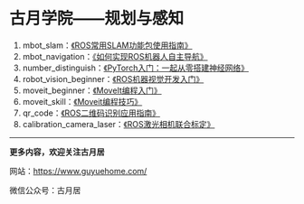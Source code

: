 # 古月学院——规划与感知

1. mbot_slam：[《ROS常用SLAM功能包使用指南》](https://class.guyuehome.com/detail/p_5ed700a841cc8_UpE7PGXW/6) 
2. mbot_navigation：[《如何实现ROS机器人自主导航》](https://class.guyuehome.com/detail/p_5ee871cc4674f_R75Aafau/6) 
3. number_distinguish：[《PyTorch入门：一起从零搭建神经网络》](https://class.guyuehome.com/detail/p_5fbb2fd9e4b0231ba88829d0/6) 
4. robot_vision_beginner：[《ROS机器视觉开发入门》](https://class.guyuehome.com/detail/p_5efc3fe2f3a60_JH9Pammo/6) 
5. moveit_beginner：[《MoveIt编程入门》](https://class.guyuehome.com/detail/p_5e8e8e85b1e8f_9TdYxswq/6) 
6. moveit_skill：[《Moveit编程技巧》](https://class.guyuehome.com/detail/p_5e99807f9ac65_rWrEfAGO/6) 
7. qr_code：[《ROS二维码识别应用指南》](https://class.guyuehome.com/detail/p_607927b2e4b071a81eb28e86/6) 
8. calibration_camera_laser：[《ROS激光相机联合标定》](https://class.guyuehome.com/detail/p_613ecdeee4b04518c6137c0b/6) 

------

**更多内容，欢迎关注古月居**

网站：https://www.guyuehome.com/

微信公众号：古月居
